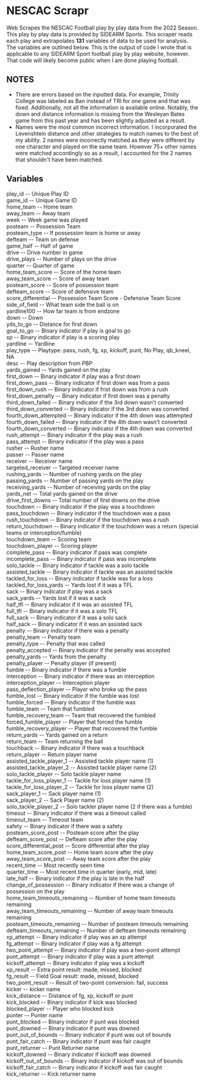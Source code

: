 # NESCAC Scrapr
Web Scrapes the NESCAC Football play by play data from the 2022 Season. This play by play data is provided by SIDEARM Sports. This scraper reads each play and extrapolates **131** variables of data to be used for analysis. The variables are outlined below. This is the output of code I wrote that is applicable to any SIDEARM Sport football play by play website, however. That code will likely become public when I am done playing football. 

## NOTES
* There are errors based on the inputted data. For example, Trinity College was labeled as Ban instead of TRI for one game and that was fixed. Additionally, not all the information is available online. Notably, the down and distance information is missing from the Wesleyan Bates game from this past year and has been slightly adjusted as a result. 
* Names were the most common incorrect information. I incorporated the Levenshtein distance and other strategies to match names to the best of my ability. 2 names were incorrectly matched as they were different by one character and played on the same team. However 75+ other names were matched accordingly so as a result, I accounted for the 2 names that shouldn't have been matched.  

## Variables
play_id -- Unique Play ID  
game_id -- Unique Game ID  
home_team -- Home team  
away_team -- Away team  
week -- Week game was played  
posteam -- Possession Team  
posteam_type -- If possession team is home or away  
defteam -- Team on defense  
game_half -- Half of game  
drive -- Drive number in game  
drive_plays -- Number of plays on the drive  
quarter -- Quarter of game  
home_team_score -- Score of the home team  
away_team_score -- Score of away team  
posteam_score -- Score of possession team  
defteam_score -- Score of defensive team  
score_differential -- Possession Team Score - Defensive Team Score  
side_of_field -- What team side the ball is on  
yardline100 -- How far team is from endzone  
down -- Down  
yds_to_go -- Distance for first down  
goal_to_go -- Binary indicator if play is goal to go  
sp -- Binary indicator if play is a scoring play  
yardline -- Yardline  
play_type -- Playtype: pass, rush, fg, xp, kickoff, punt, No Play, qb_kneel, NA  
desc -- Play description from PBP  
yards_gained -- Yards gained on the play  
first_down -- Binary indicator if play was a first down  
first_down_pass -- Binary indicator if first down was from a pass  
first_down_rush -- Binary indicator if frist down was from a rush  
first_down_penalty -- Binary indicator if first down was a penalty  
third_down_failed -- Binary indicator if the 3rd down wasn't converted  
third_down_converted -- Binary indicator if the 3rd down was converted  
fourth_down_attempted -- Binary indicator if the 4th down was attempted  
fourth_down_failed -- Binary indicator if the 4th down wasn't converted  
fourth_down_converted -- Binary indicator if the 4th down was converted  
rush_attempt -- Binary indicator if the play was a rush  
pass_attempt -- Binary indicator if the play was a pass  
rusher -- Rusher name  
passer -- Passer name  
receiver -- Receiver name  
targeted_receiver -- Targeted receiver name  
rushing_yards -- Number of rushing yards on the play  
passing_yards -- Number of passing yards on the play  
receiving_yards -- Number of receiving yards on the play  
yards_net -- Total yards gained on the drive  
drive_first_downs -- Total number of first downs on the drive  
touchdown -- Binary indicator if the play was a touchdown  
pass_touchdown -- Binary indicator if the touchdown was a pass  
rush_touchdown -- Binary indicator if the touchdown was a rush  
return_touchdown -- Binary indicator if the touchdown was a return (special teams or interception/fumble)  
touchdown_team -- Scoring team  
touchdown_player -- Scoring player  
complete_pass -- Binary indicator if pass was complete  
incomplete_pass -- Binary indicator if pass was incomplete  
solo_tackle -- Binary indicator if tackle was a solo tackle  
assisted_tackle -- Binary indicator if tackle was an assisted tackle  
tackled_for_loss -- Binary indicator if tackle was for a loss  
tackled_for_loss_yards -- Yards lost if it was a TFL  
sack -- Binary indicator if play was a sack  
sack_yards -- Yards lost if it was a sack  
half_tfl -- Binary indicator if it was an assisted TFL  
full_tfl -- Binary indicator if it was a solo TFL  
full_sack -- Binary indicator if it was a solo sack  
half_sack -- Binary indicator if it was an assisted sack  
penalty -- Binary indicator if there was a penalty  
penalty_team -- Penalty team  
penalty_type -- Penalty that was called  
penalty_accepted -- Binary indicator if the penalty was accepted  
penalty_yards -- Yards from the penalty  
penalty_player -- Penalty player (if present)  
fumble -- Binary indicator if there was a fumble  
interception -- Binary indicator if there was an interception  
interception_player -- Interception player  
pass_deflection_player -- Player who broke up the pass  
fumble_lost -- Binary indicator if the fumble was lost  
fumble_forced -- Binary indicator if the fumble was  
fumble_team -- Team that fumbled  
fumble_recovery_team -- Team that recovered the fumbled  
forced_fumble_player -- Player that forced the fumble  
fumble_recovery_player -- Player that recovered the fumble  
return_yards -- Yards gained on a return  
return_team -- Team returning the ball  
touchback -- Binary indicator if there was a touchback  
return_player -- Return player name  
assisted_tackle_player_1 -- Assisted tackle player name (1)  
assisted_tackle_player_2 -- Assisted tackle player name (2)  
solo_tackle_player -- Solo tackle player name  
tackle_for_loss_player_1 -- Tackle for loss player name (1)  
tackle_for_loss_player_2 -- Tackle for loss player name (2)  
sack_player_1 -- Sack player name (1)  
sack_player_2 -- Sack Player name (2)  
solo_tackle_player_2 -- Solo tackler player name (2 if there was a fumble)  
timeout -- Binary indicator if there was a timeout called  
timeout_team -- Timeout team  
safety -- Binary indicator if there was a safety  
posteam_score_post -- Posteam score after the play  
defteam_score_post -- Defteam score after the play  
score_differential_post -- Score differential after the play  
home_team_score_post -- Home team score after the play  
away_team_score_post -- Away team score after the play  
recent_time -- Most recently seen time  
quarter_time -- Most recent time in quarter (early, mid, late)  
late_half -- Binary indicator if the play is late in the half  
change_of_possession -- Binary indicator if there was a change of possession on the play  
home_team_timeouts_remaining -- Number of home team timeouts remaining  
away_team_timeouts_remaining -- Number of away team timeouts remaining  
posteam_timeouts_remaining -- Number of posteam timeouts remaining  
defteam_timeouts_remaining -- Number of defteam timeouts remaining  
xp_attempt -- Binary indicator if play was an xp attempt  
fg_attempt -- Binary indicator if play was a fg attempt  
two_point_attempt -- Binary indicator if play was a two-point attempt  
punt_attempt -- Binary indicator if play was a punt attempt  
kickoff_attempt -- Binary indicator if play was a kickoff  
xp_result -- Extra point result: made, missed, blocked  
fg_result -- Field Goal result: made, missed, blocked   
two_point_result -- Result of two-point conversion: fail, success  
kicker -- kicker name  
kick_distance -- Distance of fg, xp, kickoff or punt  
kick_blocked -- Binary indicator if kick was blocked  
blocked_player -- Player who blocked kick  
punter -- Punter name  
punt_blocked -- Binary indicator if punt was blocked  
punt_downed -- Binary indicator if punt was downed  
punt_out_of_bounds -- Binary indicator if punt was out of bounds  
punt_fair_catch -- Binary indicator if punt was fair caught  
punt_returner -- Punt Returner name  
kickoff_downed -- Binary indicator if kickoff was downed  
kickoff_out_of_bounds -- Binary indicator if kickoff was out of bounds  
kickoff_fair_catch -- Binary indicator if kickoff was fair caught  
kick_returner -- Kick returner name  
